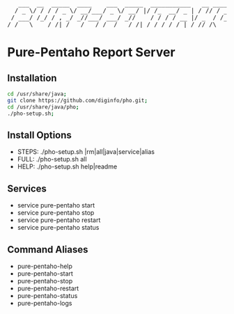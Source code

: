 <pre>
   ___  __  _____  ____    ___  _____  ___________   __ ______ 
  / _ \/ / / / _ \/ __/___/ _ \/ __/ |/ /_  __/ _ | / // / __ \
 / ___/ /_/ / , _/ _//___/ ___/ _//    / / / / __ |/ _  / /_/ /
/_/   \____/_/|_/___/   /_/  /___/_/|_/ /_/ /_/ |_/_//_/\____/                                                                
</pre>

# Pure-Pentaho Report Server

## Installation

```bash
cd /usr/share/java;
git clone https://github.com/diginfo/pho.git;
cd /usr/share/java/pho;
./pho-setup.sh;
```

## Install Options
  * STEPS: ./pho-setup.sh |rm|all|java|service|alias
  * FULL:  ./pho-setup.sh all 
  * HELP:  ./pho-setup.sh help|readme 

## Services
  * service pure-pentaho start
  * service pure-pentaho stop
  * service pure-pentaho restart
  * service pure-pentaho status

## Command Aliases
  * pure-pentaho-help
  * pure-pentaho-start
  * pure-pentaho-stop
  * pure-pentaho-restart
  * pure-pentaho-status
  * pure-pentaho-logs
